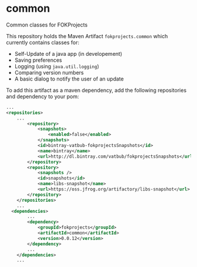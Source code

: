# common
Common classes for FOKProjects

This repository holds the Maven Artifact `fokprojects.common` which currently contains classes for:
  - Self-Update of a java app (in developement)
  - Saving preferences
  - Logging (using `java.util.logging`)
  - Comparing version numbers
  - A basic dialog to notify the user of an update
  
To add this artifact as a maven dependency, add the following repositories and dependency to your pom:

```xml
...
<repositories>
    ...
        <repository>
            <snapshots>
                <enabled>false</enabled>
            </snapshots>
            <id>bintray-vatbub-fokprojectsSnapshots</id>
            <name>bintray</name>
            <url>http://dl.bintray.com/vatbub/fokprojectsSnapshots</url>
        </repository>
        <repository>
            <snapshots />
            <id>snapshots</id>
            <name>libs-snapshot</name>
            <url>https://oss.jfrog.org/artifactory/libs-snapshot</url>
        </repository>
    </repositories>
    ...
  <dependencies>
		...
		<dependency>
			<groupId>fokprojects</groupId>
			<artifactId>common</artifactId>
			<version>0.0.12</version>
		</dependency>
		...
	</dependencies>
	...
```
  
  
